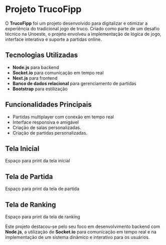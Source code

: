 # Projeto TrucoFipp

O **TrucoFipp** foi um projeto desenvolvido para digitalizar e otimizar a experiência do tradicional jogo de truco. Criado como parte de um desafio técnico na Unoeste, o projeto envolveu a implementação de lógica de jogo, interface interativa e suporte a partidas online.

## Tecnologias Utilizadas
- **Node.js** para backend
- **Socket.io** para comunicação em tempo real
- **Next.js** para frontend
- **Banco de dados relacional** para gerenciamento de partidas
- **Bootstrap** para estilização

## Funcionalidades Principais
- Partidas multiplayer com conexão em tempo real
- Interface responsiva e amigável
- Criação de salas personalizadas.
- Criação de partidas personalizadas.

## Tela Inicial

<div class='screenshot'>Espaço para print da tela inicial</div>

## Tela de Partida

<div class='screenshot'>Espaço para print da tela de partida</div>

## Tela de Ranking

<div class='screenshot'>Espaço para print da tela de ranking</div>

Este projeto destacou-se pelo seu foco em desenvolvimento backend com **Node.js**, a utilização de **Socket.io** para comunicação em tempo real e na implementação de um sistema dinâmico e interativo para os usuários.
